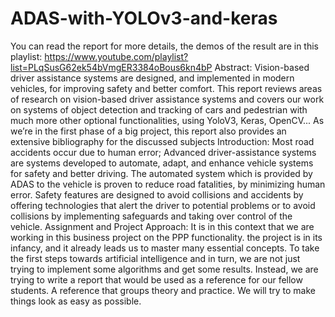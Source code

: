 # ADAS-with-YOLOv3-and-keras
You can read the report for more details, the demos of the result are in this playlist:
https://www.youtube.com/playlist?list=PLqSusG62ek54bVmgER3384oBous6kn4bP
Abstract:
Vision-based driver assistance systems are designed, and implemented in modern vehicles, for improving safety and better comfort. This report reviews areas of research on vision-based driver assistance systems and covers our work on systems of object detection and tracking of cars and pedestrian with much more other optional functionalities, using YoloV3, Keras, OpenCV... As we’re in the first phase of a big project, this report also provides an extensive bibliography for the discussed subjects
Introduction:
Most road accidents occur due to human error; Advanced driver-assistance systems are systems developed to automate, adapt, and enhance vehicle systems for safety and better driving. The automated system which is provided by ADAS to the vehicle is proven to reduce road fatalities, by minimizing human error. Safety features are designed to avoid collisions and accidents by offering technologies that alert the driver to potential problems or to avoid collisions by implementing safeguards and taking over control of the vehicle. 
Assignment and Project Approach: 
It is in this context that we are working in this business project on the PPP functionality. the project is in its infancy, and it already leads us to master many essential concepts. To take the first steps towards artificial intelligence and in turn, we are not just trying to implement some algorithms and get some results. Instead, we are trying to write a report that would be used as a reference for our fellow students. A reference that groups theory and practice. We will try to make things look as easy as possible.
